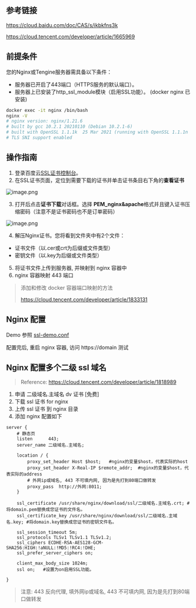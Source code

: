 ## 参考链接

https://cloud.baidu.com/doc/CAS/s/ikbkfns3k

https://cloud.tencent.com/developer/article/1665969

## 前提条件

您的Nginx或Tengine服务器需具备以下条件：

- 服务器已开启了443端口（HTTPS服务的默认端口）。
- 服务器上已安装了http_ssl_module模块（启用SSL功能）。 (docker nginx 已安装)

```bash
docker exec -it nginx /bin/bash
nginx -V
# nginx version: nginx/1.21.6
# built by gcc 10.2.1 20210110 (Debian 10.2.1-6) 
# built with OpenSSL 1.1.1k  25 Mar 2021 (running with OpenSSL 1.1.1n  15 Mar 2022)
# TLS SNI support enabled
```

## 操作指南

1. 登录百度云[SSL证书控制台](https://console.bce.baidu.com/cas/)。
2. 在SSL证书页面，定位到需要下载的证书并单击证书条目右下角的**查看证书**

![image.png](https://bce.bdstatic.com/doc/bce-doc/CAS/image_50be75d.png)

3. 打开后点击**证书下载**对话框。选择 **PEM_nginx&apache**格式并且键入证书压缩密码（注意不是证书密码也不是订单密码）

![image.png](https://bce.bdstatic.com/doc/bce-doc/CAS/image_c3cfb1b.png)

4. 解压Nginx证书。您将看到文件夹中有2个文件：

- 证书文件（以.cer或crt为后缀或文件类型）
- 密钥文件（以.key为后缀或文件类型）

5. 将证书文件上传到服务器, 并映射到 nginx 容器中
6. nginx 容器映射 443 端口

> 添加和修改 docker 容器端口映射的方法
>
> https://cloud.tencent.com/developer/article/1833131

## Nginx 配置

Demo 参照 [ssl-demo.conf](.ssl-demo.conf)

配置完后, 重启 nginx 容器, 访问 https://domain 测试

## Nginx 配置多个二级 ssl 域名
> Reference: https://cloud.tencent.com/developer/article/1818989
1. 申请 二级域名.主域名 dv 证书 [免费]
2. 下载 ssl 证书 for nginx 
3. 上传 ssl 证书 到 nginx 目录
4. 添加 nginx 配置如下
```
server {
    # 静态页
    listen      443;
    server_name 二级域名.主域名;

    location / {
        proxy_set_header Host $host;   #nginx的变量$host，代表实际的host
        proxy_set_header X-Real-IP $remote_addr;  #nginx的变量$host，代表实际的address
        # 外网ip或域名, 443 不可填内网, 因为是先打到80端口做转发
        proxy_pass  http://外网:8011; 
    }

    ssl_certificate /usr/share/nginx/download/ssl/二级域名.主域名.crt; #将domain.pem替换成您证书的文件名。
    ssl_certificate_key /usr/share/nginx/download/ssl/二级域名.主域名.key; #将domain.key替换成您证书的密钥文件名。
    
    ssl_session_timeout 5m;
    ssl_protocols TLSv1 TLSv1.1 TLSv1.2;
    ssl_ciphers ECDHE-RSA-AES128-GCM-SHA256:HIGH:!aNULL:!MD5:!RC4:!DHE;
    ssl_prefer_server_ciphers on;

    client_max_body_size 1024m;
    ssl on;   #设置为on启用SSL功能。

}
```
> 注意: 443 反向代理, 填外网ip或域名, 443 不可填内网, 因为是先打到80端口做转发

